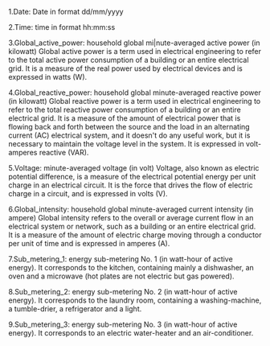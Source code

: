 1.Date: Date in format dd/mm/yyyy

2.Time: time in format hh:mm:ss

3.Global_active_power: household global mi|nute-averaged active power (in kilowatt)
Global active power is a term used in electrical engineering to
refer to the total active power consumption of a building or an entire electrical
grid. It is a measure of the real power used by electrical devices and is expressed in watts (W).

4.Global_reactive_power: household global minute-averaged reactive power (in kilowatt)
Global reactive power is a term used in electrical engineering to refer to the
total reactive power consumption of a building or an entire electrical grid.
It is a measure of the amount of electrical power that is flowing back and forth between
the source and the load in an alternating current (AC) electrical system, and it doesn't do any
useful work, but it is necessary to maintain the voltage level in the system. It is expressed in volt-amperes reactive (VAR).

5.Voltage: minute-averaged voltage (in volt)
Voltage, also known as electric potential difference, is a
measure of the electrical potential energy per unit charge in an electrical circuit. It is the force that drives
the flow of electric charge in a circuit, and is expressed in volts (V).

6.Global_intensity: household global minute-averaged current intensity (in ampere)
Global intensity refers to the overall or average current flow
in an electrical system or network, such as a building or an entire electrical grid. It is a measure of the
amount of electric charge moving through a conductor per unit of time and is expressed in amperes (A).

7.Sub_metering_1: energy sub-metering No. 1 (in watt-hour of active energy).
It corresponds to the kitchen, containing mainly a dishwasher,
an oven and a microwave (hot plates are not electric but gas powered).

8.Sub_metering_2: energy sub-metering No. 2 (in watt-hour of active energy).
It corresponds to the laundry room, containing a washing-machine,
a tumble-drier, a refrigerator and a light.

9.Sub_metering_3: energy sub-metering No. 3 (in watt-hour of active energy).
It corresponds to an electric water-heater and an air-conditioner.
